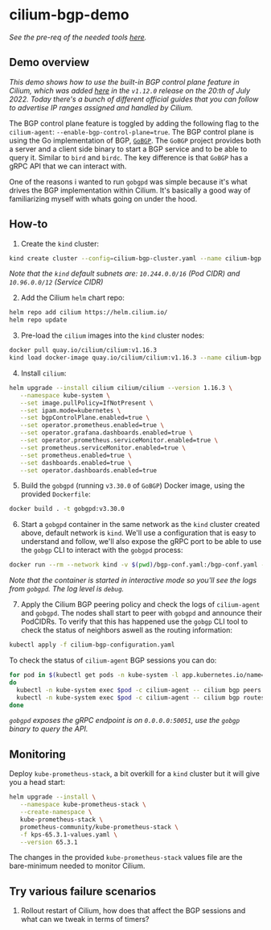 # cilium-bgp-demo

_See the pre-req of the needed tools [here](https://docs.cilium.io/en/stable/installation/kind/#install-dependencies)._

## Demo overview

_This demo shows how to use the built-in BGP control plane feature in Cilium, which was added [here](https://github.com/cilium/cilium/pull/18860) in the `v1.12.0` release on the 20:th of July 2022. Today there's a bunch of different official guides that you can follow to advertise IP ranges assigned and handled by Cilium._

The BGP control plane feature is toggled by adding the following flag to the `cilium-agent`: `--enable-bgp-control-plane=true`. The BGP control plane is using the Go implementation of BGP, [`GoBGP`](https://github.com/osrg/gobgp). The `GoBGP` project provides both a server and a client side binary to start a BGP service and to be able to query it. Similar to `bird` and `birdc`. The key difference is that `GoBGP` has a gRPC API that we can interact with.

One of the reasons i wanted to run `gobgpd` was simple because it's what drives the BGP implementation within Cilium. It's basically a good way of familiarizing myself with whats going on under the hood.

## How-to

1. Create the `kind` cluster:

```bash
kind create cluster --config=cilium-bgp-cluster.yaml --name cilium-bgp
```

_Note that the `kind` default subnets are: `10.244.0.0/16` (Pod CIDR) and `10.96.0.0/12` (Service CIDR)_

2. Add the Cilium `helm` chart repo:

```bash
helm repo add cilium https://helm.cilium.io/
helm repo update
```

3. Pre-load the `cilium` images into the `kind` cluster nodes:

```bash
docker pull quay.io/cilium/cilium:v1.16.3
kind load docker-image quay.io/cilium/cilium:v1.16.3 --name cilium-bgp
```

4. Install `cilium`:

```bash
helm upgrade --install cilium cilium/cilium --version 1.16.3 \
   --namespace kube-system \
   --set image.pullPolicy=IfNotPresent \
   --set ipam.mode=kubernetes \
   --set bgpControlPlane.enabled=true \
   --set operator.prometheus.enabled=true \
   --set operator.grafana.dashboards.enabled=true \
   --set operator.prometheus.serviceMonitor.enabled=true \
   --set prometheus.serviceMonitor.enabled=true \
   --set prometheus.enabled=true \
   --set dashboards.enabled=true \
   --set operator.dashboards.enabled=true
```

5. Build the `gobgpd` (running `v3.30.0` of `GoBGP`) Docker image, using the provided `Dockerfile`:

```bash
docker build . -t gobgpd:v3.30.0
```

6. Start a `gobgpd` container in the same network as the `kind` cluster created above, default network is `kind`. We'll use a configuration that is easy to understand and follow, we'll also expose the gRPC port to be able to use the `gobgp` CLI to interact with the `gobgpd` process:

```bash
docker run --rm --network kind -v $(pwd)/bgp-conf.yaml:/bgp-conf.yaml -p 50051:50051 --name gobgpd -it gobgpd:v3.30.0
```

_Note that the container is started in interactive mode so you'll see the logs from `gobgpd`. The log level is `debug`._

7. Apply the Cilium BGP peering policy and check the logs of `cilium-agent` and `gobgpd`. The nodes shall start to peer with `gobgpd` and announce their PodCIDRs. To verify that this has happened use the `gobgp` CLI tool to check the status of neighbors aswell as the routing information:

```bash
kubectl apply -f cilium-bgp-configuration.yaml
```

To check the status of `cilium-agent` BGP sessions you can do:

```bash
for pod in $(kubectl get pods -n kube-system -l app.kubernetes.io/name=cilium-agent -o name)
do
  kubectl -n kube-system exec $pod -c cilium-agent -- cilium bgp peers
  kubectl -n kube-system exec $pod -c cilium-agent -- cilium bgp routes advertised
done
```

_`gobgpd` exposes the gRPC endpoint is on `0.0.0.0:50051`, use the `gobgp` binary to query the API._

## Monitoring

Deploy `kube-prometheus-stack`, a bit overkill for a `kind` cluster but it will give you a head start:

```bash
helm upgrade --install \
   --namespace kube-prometheus-stack \
   --create-namespace \
   kube-prometheus-stack \
   prometheus-community/kube-prometheus-stack \
   -f kps-65.3.1-values.yaml \
   --version 65.3.1
```

The changes in the provided `kube-prometheus-stack` values file are the bare-minimum needed to monitor Cilium.

## Try various failure scenarios

1. Rollout restart of Cilium, how does that affect the BGP sessions and what can we tweak in terms of timers?
